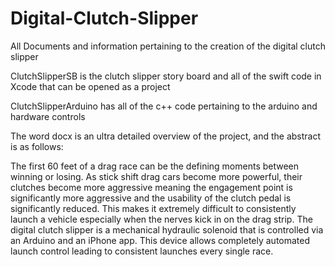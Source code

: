 # Digital-Clutch-Slipper
All Documents and information pertaining to the creation of the digital clutch slipper

ClutchSlipperSB is the clutch slipper story board and all of the swift code in Xcode that can be opened as a project

ClutchSlipperArduino has all of the c++ code pertaining to the arduino and hardware controls

The word docx is an ultra detailed overview of the project, and the abstract is as follows:

The first 60 feet of a drag race can be the defining moments between winning or losing. As stick shift drag cars become more powerful, their clutches become more aggressive meaning the engagement point is significantly more aggressive and the usability of the clutch pedal is significantly reduced. This makes it extremely difficult to consistently launch a vehicle especially when the nerves kick in on the drag strip. The digital clutch slipper is a mechanical hydraulic solenoid that is controlled via an Arduino and an iPhone app. This device allows completely automated launch control leading to consistent launches every single race.

